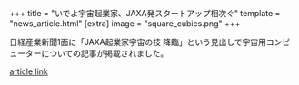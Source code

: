 +++
title = "いでよ宇宙起業家、JAXA発スタートアップ相次ぐ"
template = "news_article.html"
[extra]
image = "square_cubics.png"
+++

日経産業新聞1面に「JAXA起業家宇宙の技 降臨」という見出しで宇宙用コンピューターについての記事が掲載されました。

[article link](https://www.nikkei.com/article/DGXMZO51692990R01C19A1X11000/)
